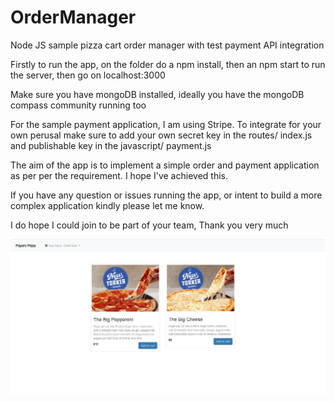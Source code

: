 # OrderManager
Node JS sample pizza cart order manager with test payment API integration

Firstly to run the app, on the folder do a npm install, then an npm start to run the server, then go on localhost:3000

Make sure you have mongoDB installed, ideally you have the mongoDB compass community running too

For the sample payment application, I am using Stripe. To integrate for your own perusal make sure to add your own secret key in the routes/ index.js and publishable key in the javascript/ payment.js

The aim of the app is to implement a simple order and payment application as per per the requirement. I hope I've achieved this. 

If you have any question or issues running the app, or intent to build a more complex application kindly please let me know. 

I do hope I could join to be part of your team, Thank you very much

![](public/images/IndexPage.JPG)


